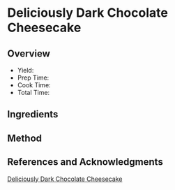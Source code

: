 # Deliciously Dark Chocolate Cheesecake

## Overview

- Yield:
- Prep Time:
- Cook Time:
- Total Time:

## Ingredients


## Method



## References and Acknowledgments

[Deliciously Dark Chocolate Cheesecake](http://www.justapinch.com/recipes/deliciously-dark-chocolate-cheesecake.html?utm_source=pinterest&utm_medium=social&utm_campaign=share)
